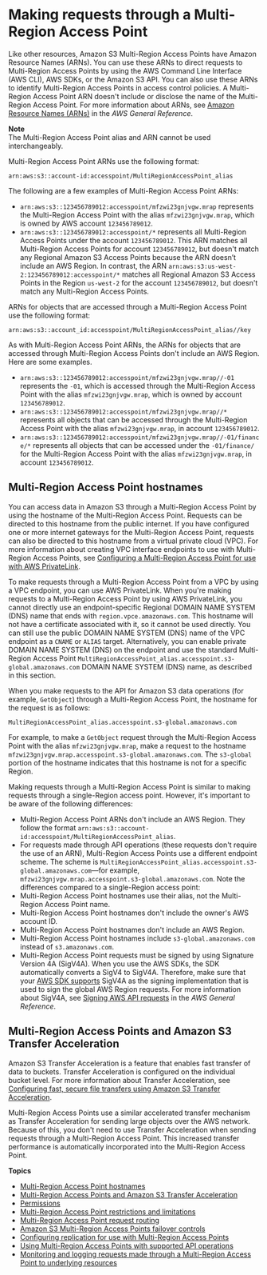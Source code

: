 # Making requests through a Multi\-Region Access Point<a name="MultiRegionAccessPointRequests"></a>

Like other resources, Amazon S3 Multi\-Region Access Points have Amazon Resource Names \(ARNs\)\. You can use these ARNs to direct requests to Multi\-Region Access Points by using the AWS Command Line Interface \(AWS CLI\), AWS SDKs, or the Amazon S3 API\. You can also use these ARNs to identify Multi\-Region Access Points in access control policies\. A Multi\-Region Access Point ARN doesn't include or disclose the name of the Multi\-Region Access Point\. For more information about ARNs, see [Amazon Resource Names \(ARNs\)](https://docs.aws.amazon.com/general/latest/gr/aws-arns-and-namespaces.html) in the *AWS General Reference*\.

**Note**  
The Multi\-Region Access Point alias and ARN cannot be used interchangeably\.

Multi\-Region Access Point ARNs use the following format:

 `arn:aws:s3::account-id:accesspoint/MultiRegionAccessPoint_alias`

The following are a few examples of Multi\-Region Access Point ARNs: 
+ `arn:aws:s3::123456789012:accesspoint/mfzwi23gnjvgw.mrap` represents the Multi\-Region Access Point with the alias `mfzwi23gnjvgw.mrap`, which is owned by AWS account `123456789012`\. 
+ `arn:aws:s3::123456789012:accesspoint/*` represents all Multi\-Region Access Points under the account `123456789012`\. This ARN matches all Multi\-Region Access Points for account `123456789012`, but doesn't match any Regional Amazon S3 Access Points because the ARN doesn’t include an AWS Region\. In contrast, the ARN `arn:aws:s3:us-west-2:123456789012:accesspoint/*` matches all Regional Amazon S3 Access Points in the Region `us-west-2` for the account `123456789012`, but doesn't match any Multi\-Region Access Points\. 

ARNs for objects that are accessed through a Multi\-Region Access Point use the following format:

 `arn:aws:s3::account_id:accesspoint/MultiRegionAccessPoint_alias//key`

As with Multi\-Region Access Point ARNs, the ARNs for objects that are accessed through Multi\-Region Access Points don't include an AWS Region\. Here are some examples\. 
+ `arn:aws:s3::123456789012:accesspoint/mfzwi23gnjvgw.mrap//-01` represents the `-01`, which is accessed through the Multi\-Region Access Point with the alias `mfzwi23gnjvgw.mrap`, which is owned by account `123456789012`\. 
+ `arn:aws:s3::123456789012:accesspoint/mfzwi23gnjvgw.mrap//*` represents all objects that can be accessed through the Multi\-Region Access Point with the alias `mfzwi23gnjvgw.mrap`, in account `123456789012`\. 
+ `arn:aws:s3::123456789012:accesspoint/mfzwi23gnjvgw.mrap//-01/finance/*` represents all objects that can be accessed under the `-01/finance/` for the Multi\-Region Access Point with the alias `mfzwi23gnjvgw.mrap`, in account `123456789012`\. 

## Multi\-Region Access Point hostnames<a name="MultiRegionAccessPointHostnames"></a>

You can access data in Amazon S3 through a Multi\-Region Access Point by using the hostname of the Multi\-Region Access Point\. Requests can be directed to this hostname from the public internet\. If you have configured one or more internet gateways for the Multi\-Region Access Point, requests can also be directed to this hostname from a virtual private cloud \(VPC\)\. For more information about creating VPC interface endpoints to use with Multi\-Region Access Points, see [Configuring a Multi\-Region Access Point for use with AWS PrivateLink](MultiRegionAccessPointsPrivateLink.md)\. 

To make requests through a Multi\-Region Access Point from a VPC by using a VPC endpoint, you can use AWS PrivateLink\. When you're making requests to a Multi\-Region Access Point by using AWS PrivateLink, you cannot directly use an endpoint\-specific Regional DOMAIN NAME SYSTEM \(DNS\) name that ends with `region.vpce.amazonaws.com`\. This hostname will not have a certificate associated with it, so it cannot be used directly\. You can still use the public DOMAIN NAME SYSTEM \(DNS\) name of the VPC endpoint as a `CNAME` or `ALIAS` target\. Alternatively, you can enable private DOMAIN NAME SYSTEM \(DNS\) on the endpoint and use the standard Multi\-Region Access Point `MultiRegionAccessPoint_alias.accesspoint.s3-global.amazonaws.com` DOMAIN NAME SYSTEM \(DNS\) name, as described in this section\. 

When you make requests to the API for Amazon S3 data operations \(for example, `GetObject`\) through a Multi\-Region Access Point, the hostname for the request is as follows: 

`MultiRegionAccessPoint_alias.accesspoint.s3-global.amazonaws.com` 

For example, to make a `GetObject` request through the Multi\-Region Access Point with the alias `mfzwi23gnjvgw.mrap`, make a request to the hostname `mfzwi23gnjvgw.mrap.accesspoint.s3-global.amazonaws.com`\. The `s3-global` portion of the hostname indicates that this hostname is not for a specific Region\.

Making requests through a Multi\-Region Access Point is similar to making requests through a single\-Region access point\. However, it's important to be aware of the following differences: 
+  Multi\-Region Access Point ARNs don't include an AWS Region\. They follow the format `arn:aws:s3::account-id:accesspoint/MultiRegionAccessPoint_alias`\. 
+  For requests made through API operations \(these requests don't require the use of an ARN\), Multi\-Region Access Points use a different endpoint scheme\. The scheme is `MultiRegionAccessPoint_alias.accesspoint.s3-global.amazonaws.com`—for example, `mfzwi23gnjvgw.mrap.accesspoint.s3-global.amazonaws.com`\. Note the differences compared to a single\-Region access point: 
  + Multi\-Region Access Point hostnames use their alias, not the Multi\-Region Access Point name\. 
  + Multi\-Region Access Point hostnames don't include the owner's AWS account ID\. 
  + Multi\-Region Access Point hostnames don't include an AWS Region\. 
  + Multi\-Region Access Point hostnames include `s3-global.amazonaws.com` instead of `s3.amazonaws.com`\. 
+ Multi\-Region Access Point requests must be signed by using Signature Version 4A \(SigV4A\)\. When you use the AWS SDKs, the SDK automatically converts a SigV4 to SigV4A\. Therefore, make sure that your [AWS SDK supports](https://docs.aws.amazon.com/sdkref/latest/guide/feature-s3-mrap.html) SigV4A as the signing implementation that is used to sign the global AWS Region requests\. For more information about SigV4A, see [Signing AWS API requests](https://docs.aws.amazon.com/general/latest/gr/signing_aws_api_requests.html) in the *AWS General Reference*\. 

## Multi\-Region Access Points and Amazon S3 Transfer Acceleration<a name="MultiRegionAccessPointsAndTransferAcceleration"></a>

Amazon S3 Transfer Acceleration is a feature that enables fast transfer of data to buckets\. Transfer Acceleration is configured on the individual bucket level\. For more information about Transfer Acceleration, see [Configuring fast, secure file transfers using Amazon S3 Transfer Acceleration](transfer-acceleration.md)\. 

Multi\-Region Access Points use a similar accelerated transfer mechanism as Transfer Acceleration for sending large objects over the AWS network\. Because of this, you don't need to use Transfer Acceleration when sending requests through a Multi\-Region Access Point\. This increased transfer performance is automatically incorporated into the Multi\-Region Access Point\. 

**Topics**
+ [Multi\-Region Access Point hostnames](#MultiRegionAccessPointHostnames)
+ [Multi\-Region Access Points and Amazon S3 Transfer Acceleration](#MultiRegionAccessPointsAndTransferAcceleration)
+ [Permissions](MultiRegionAccessPointPermissions.md)
+ [Multi\-Region Access Point restrictions and limitations](MultiRegionAccessPointRestrictions.md)
+ [Multi\-Region Access Point request routing](MultiRegionAccessPointRequestRouting.md)
+ [Amazon S3 Multi\-Region Access Points failover controls](MrapFailover.md)
+ [Configuring replication for use with Multi\-Region Access Points](MultiRegionAccessPointBucketReplication.md)
+ [Using Multi\-Region Access Points with supported API operations](MrapOperations.md)
+ [Monitoring and logging requests made through a Multi\-Region Access Point to underlying resources](MultiRegionAccessPointMonitoring.md)